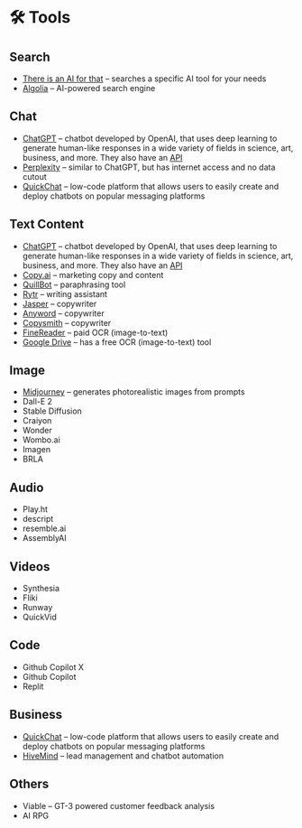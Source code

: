 # 🛠️ Tools

## Search

- <a href="https://theresanaiforthat.com/" target="_blank">There is an AI for that</a> – searches a specific AI tool for your needs
- <a href="https://www.algolia.com/" target="_blank">Algolia</a> – AI-powered search engine

## Chat

- <a href="https://chat.openai.com/chat" target="_blank">ChatGPT</a> – chatbot developed by OpenAI, that uses deep learning to generate human-like responses in a  wide variety of fields in science, art, business, and more. They also have an <a href="https://platform.openai.com/overview" target="_blank">API</a>
- <a href="https://www.perplexity.ai/" target="_blank">Perplexity</a> – similar to ChatGPT, but has internet access and no data cutout
- <a href="https://www.quickchat.ai/" target="_blank">QuickChat</a> – low-code platform that allows users to easily create and deploy chatbots on popular messaging platforms

## Text Content

- <a href="https://chat.openai.com/chat" target="_blank">ChatGPT</a> – chatbot developed by OpenAI, that uses deep learning to generate human-like responses in a  wide variety of fields in science, art, business, and more. They also have an <a href="https://platform.openai.com/overview" target="_blank">API</a>
- <a href="https://www.copy.ai/" target="_blank">Copy.ai</a> – marketing copy and content
- <a href="https://quillbot.com/" target="_blank">QuillBot</a> – paraphrasing tool
- <a href="https://rytr.me/" target="_blank">Rytr</a> – writing assistant
- <a href="https://www.jasper.ai/" target="_blank">Jasper</a> – copywriter
- <a href="https://anyword.com/" target="_blank">Anyword</a> – copywriter
- <a href="https://copysmith.ai/" target="_blank">Copysmith</a> – copywriter
- <a href="https://pdf.abbyy.com/" target="_blank">FineReader</a> – paid OCR (image-to-text)
- <a href="https://support.google.com/drive/answer/176692?co=GENIE.Platform%3DDesktop&hl=en" target="_blank">Google Drive</a> – has a free OCR (image-to-text) tool

## Image

- <a href="https://www.midjourney.com/showcase/top/" target="_blank">Midjourney</a> – generates photorealistic images from prompts
- Dall-E 2
- Stable Diffusion
- Craiyon
- Wonder
- Wombo.ai
- Imagen
- BRLA

## Audio

- Play.ht
- descript
- resemble.ai
- AssemblyAI

## Videos

- Synthesia
- Fliki
- Runway
- QuickVid

## Code

- Github Copilot X
- Github Copilot
- Replit

## Business

- <a href="https://www.quickchat.ai/" target="_blank">QuickChat</a> – low-code platform that allows users to easily create and deploy chatbots on popular messaging platforms
- <a href="https://hivemindai.com/" target="_blank">HiveMind</a> – lead management and chatbot automation

## Others

- Viable – GT-3 powered customer feedback analysis
- AI RPG
